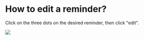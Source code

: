 # How to edit a reminder?

<p class="no-margin">Click on the three dots on the desired reminder, then click "edit".</p>

<p class="no-margin"></p>

<div class="intercom-container"><img src="/assets/img/teams-pro/reminds-pro/image2.png"></div>

<Intercom />
<Hubspot />
<Clarity />
<GoogleAnalytics />
